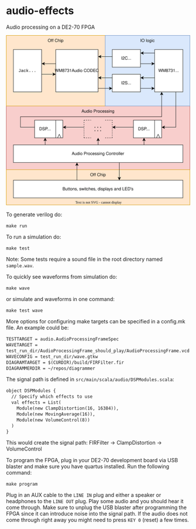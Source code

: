 # audio-effects
Audio processing on a DE2-70 FPGA


![Diagram](docs/audio-effects-diagram.svg)

To generate verilog do:
```
make run
```

To run a simulation do:
```
make test
```
Note: Some tests require a sound file in the root directory named ```sample.wav```.

To quickly see waveforms from simulation do:
```
make wave
```
or simulate and waveforms in one command:
```
make test wave
```

More options for configuring make targets can be specified in a config.mk file. An example could be:
```
TESTTARGET = audio.AudioProcessingFrameSpec
WAVETARGET = test_run_dir/AudioProcessingFrame_should_play/AudioProcessingFrame.vcd
WAVECONFIG = test_run_dir/wave.gtkw
DIAGRAMTARGET = $(CURDIR)/build/FIRFilter.fir
DIAGRAMMERDIR = ~/repos/diagrammer
```

The signal path is defined in ```src/main/scala/audio/DSPModules.scala```:
```
object DSPModules {
  // Specify which effects to use
  val effects = List(
    Module(new ClampDistortion(16, 16384)),
    Module(new MovingAverage(16)),
    Module(new VolumeControl(8))
  )
}
```
This would create the signal path: FIRFilter -> ClampDistortion -> VolumeControl

To program the FPGA, plug in your DE2-70 development board via USB blaster and make sure you have quartus installed. Run the following command:
```
make program
```
Plug in an AUX cable to the ```LINE IN``` plug and either a speaker or headphones to the ```LINE OUT``` plug. Play some audio and you should hear it come through. Make sure to unplug the USB blaster after programming the FPGA since it can introduce noise into the signal path. If the audio does not come through right away you might need to press ```KEY 0``` (reset) a few times.